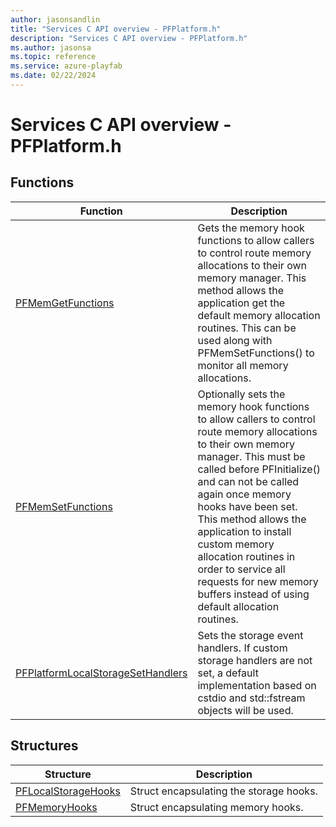 ```yaml
---
author: jasonsandlin
title: "Services C API overview - PFPlatform.h"
description: "Services C API overview - PFPlatform.h"
ms.author: jasonsa
ms.topic: reference
ms.service: azure-playfab
ms.date: 02/22/2024
---
```


# Services C API overview - PFPlatform.h

  
## Functions  

| Function | Description |  
| --- | --- |  
| [PFMemGetFunctions](functions/pfmemgetfunctions.md) | Gets the memory hook functions to allow callers to control route memory allocations to their own memory manager. This method allows the application get the default memory allocation routines. This can be used along with PFMemSetFunctions() to monitor all memory allocations. |  
| [PFMemSetFunctions](functions/pfmemsetfunctions.md) | Optionally sets the memory hook functions to allow callers to control route memory allocations to their own memory manager. This must be called before PFInitialize() and can not be called again once memory hooks have been set. This method allows the application to install custom memory allocation routines in order to service all requests for new memory buffers instead of using default allocation routines. |  
| [PFPlatformLocalStorageSetHandlers](functions/pfplatformlocalstoragesethandlers.md) | Sets the storage event handlers. If custom storage handlers are not set, a default implementation based on cstdio and std::fstream objects will be used. |  
  
## Structures  

| Structure | Description |  
| --- | --- |  
| [PFLocalStorageHooks](structs/pflocalstoragehooks.md) | Struct encapsulating the storage hooks. |  
| [PFMemoryHooks](structs/pfmemoryhooks.md) | Struct encapsulating memory hooks. |  
